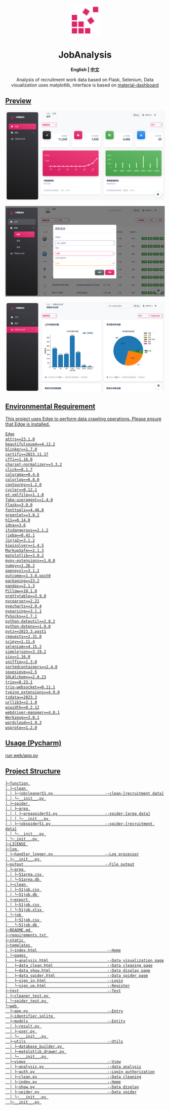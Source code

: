 <div align=center>
    <img style="text-align:center" src="https://raw.githubusercontent.com/isixe/JobAnalysis/main/static/img/logo/favicon.svg" width=20%  alt="favicon.ico"/>
    <h1>JobAnalysis</h1>
    <b>English | <a href="https://github.com/isixe/JobAnalysis/blob/main/README-cn.md">中文</a></b>
    <p></p>
    <p>Analysis of recruitment work data based on Flask, Selenium, Data visualization uses matplotlib, interface is based on <a href="https://github.com/creativetimofficial/material-dashboard">material-dashboard</p>
</div>

## Preview
![Home](https://github.com/isixe/JobAnalysis/blob/main/doc/img/home.png?raw=true)

![data spider](https://github.com/isixe/JobAnalysis/blob/main/doc/img/spider.png?raw=true)

![data analysis](https://github.com/isixe/JobAnalysis/blob/main/doc/img/analysis.png?raw=true)

## Environmental Requirement
This project uses Edge to perform data crawling operations. Please ensure that Edge is installed.
```
Edge
attrs==23.1.0
beautifulsoup4==4.12.2
blinker==1.7.0
certifi==2023.11.17
cffi==1.16.0
charset-normalizer==3.3.2
click==8.1.7
colorama==0.4.6
colorlog==6.8.0
contourpy==1.2.0
cycler==0.12.1
et-xmlfile==1.1.0
fake-useragent==1.4.0
Flask==3.0.0
fonttools==4.46.0
greenlet==3.0.2
h11==0.14.0
idna==3.6
itsdangerous==2.1.2
jieba==0.42.1
Jinja2==3.1.2
kiwisolver==1.4.5
MarkupSafe==2.1.3
matplotlib==3.8.2
mypy-extensions==1.0.0
numpy==1.26.2
openpyxl==3.1.2
outcome==1.3.0.post0
packaging==23.2
pandas==2.1.3
Pillow==10.1.0
prettytable==3.9.0
pycparser==2.21
pyecharts==2.0.4
pyparsing==3.1.1
PySocks==1.7.1
python-dateutil==2.8.2
python-dotenv==1.0.0
pytz==2023.3.post1
requests==2.31.0
scipy==1.11.4
selenium==4.15.2
simplejson==3.19.2
six==1.16.0
sniffio==1.3.0
sortedcontainers==2.4.0
soupsieve==2.5
SQLAlchemy==2.0.23
trio==0.23.1
trio-websocket==0.11.1
typing_extensions==4.9.0
tzdata==2023.3
urllib3==2.1.0
wcwidth==0.2.12
webdriver-manager==4.0.1
Werkzeug==3.0.1
wordcloud==1.9.3
wsproto==1.2.0
```
## Usage (Pycharm)
run web/app.py

## Project Structure
```
├─function 
│ ├─clean 
│ │ ├─jobcleaner51.py                       --clean-[recruitment data]
│ │ └─__init__.py 
│ ├─spider 
│ │ ├─area 
│ │ │ ├─areaspider51.py                     --spider-[area data]
│ │ │ └─__init__.py 
│ │ ├─jobspider51.py                        --spider-[recruitment data]
│ │ └─__init__.py 
│ └─_init__.py 
├─LICENSE 
├─log 
│ ├─handler_logger.py                       --Log processor
│ ├─__init__.py 
├─output                                    --File output
│ ├─area 
│ │ ├─51area.csv 
│ │ └─51area.db 
│ ├─clean 
│ │ ├─51job.csv 
│ │ └─51job.db 
│ ├─export 
│ │ ├─51job.csv 
│ │ └─51job.xlsx 
│ └─job 
│   ├─51job.csv 
│   └─51job.db 
├─README.md 
├─requirements.txt 
├─static 
├─templates 
│ ├─index.html                               --Home
│ └─pages 
│   ├─analysis.html                          --Data visualization page
│   ├─data_clean.html                        --Data cleaning page
│   ├─data_show.html                         --Data display page
│   ├─data_spider.html                       --Data spider page
│   ├─sign_in.html                           --Login
│   └─sign_up.html                           --Register
├─test                                       --Test
│ ├─cleaner_test.py 
│ └─spider_test.py 
└─web 
  ├─app.py                                   --Entry
  ├─identifier.sqlite 
  ├─models                                   --Entity
  │ ├─result.py 
  │ ├─user.py 
  │ └─___init__.py 
  ├─utils                                    --Utils
  │ ├─database_builder.py 
  │ ├─matplotlib_drawer.py 
  │ └─___init__.py 
  ├─views                                    --View
  │ ├─analysis.py                            --data analysis
  │ ├─auth.py                                --Login authorization
  │ ├─clean.py                               --Data cleaning
  │ ├─index.py                               --Home
  │ ├─show.py                                --Data display
  │ ├─spider.py                              --Data spider
  │ └─___init__.py 
  ├─__init__.py 
```
